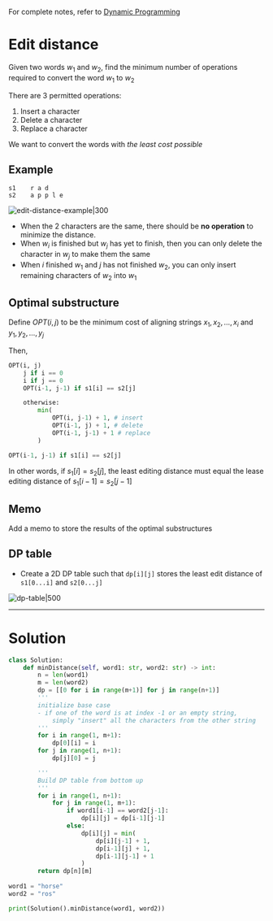 For complete notes, refer to [Dynamic Programming](School/Y3S1/CS3230/Notes/Dynamic%20Programming.md)

# Edit distance
Given two words $w_1$ and $w_2$, find the minimum number of operations required to convert the word $w_1$ to $w_2$

There are 3 permitted operations:
1. Insert a character
2. Delete a character
3. Replace a character

We want to convert the words with *the least cost possible*

## Example

```
s1    r a d
s2    a p p l e
```

![edit-distance-example|300](https://labuladong.gitbook.io/~gitbook/image?url=https%3A%2F%2F2525270655-files.gitbook.io%2F%7E%2Ffiles%2Fv0%2Fb%2Fgitbook-legacy-files%2Fo%2Fassets%252F-M1hB-LnPpOmZGsmxY7T%252Fsync%252F1912ddf88b038ff8d0097dbb3f584989f4f2019d.gif%3Fgeneration%3D1609991747720508%26alt%3Dmedia&width=300&dpr=4&quality=100&sign=d301c0df&sv=1)

- When the 2 characters are the same, there should be **no operation** to minimize the distance.
- When $w_i$ is finished but $w_j$ has yet to finish, then you can only delete the character in $w_j$ to make them the same
- When $i$ finished $w_1$ and $j$ has not finished $w_2$, you can only insert remaining characters of $w_2$ into $w_1$

## Optimal substructure

Define $OPT(i, j)$ to be the minimum cost of aligning strings $x_1, x_2, … , x_i$ and $y_1, y_2, …, y_j$

Then,
```python
OPT(i, j)
	j if i == 0
	i if j == 0
	OPT(i-1, j-1) if s1[i] == s2[j]

	otherwise:
		min(
			OPT(i, j-1) + 1, # insert
			OPT(i-1, j) + 1, # delete
			OPT(i-1, j-1) + 1 # replace
		)
```

```python
OPT(i-1, j-1) if s1[i] == s2[j]
```
In other words, if $s_1[i] = s_2[j]$, the least editing distance must equal the lease editing distance of $s_1[i-1] = s_2[j-1]$

## Memo
Add a memo to store the results of the optimal substructures

## DP table
- Create a 2D DP table such that `dp[i][j]` stores the least edit distance of `s1[0...i]` and `s2[0...j]`

![dp-table|500](image.jpeg)

---

# Solution
```python
class Solution:
    def minDistance(self, word1: str, word2: str) -> int:
        n = len(word1)
        m = len(word2)
        dp = [[0 for i in range(m+1)] for j in range(n+1)]
        '''
        initialize base case
        - if one of the word is at index -1 or an empty string,
            simply "insert" all the characters from the other string
        '''
        for i in range(1, m+1):
            dp[0][i] = i
        for j in range(1, n+1):
            dp[j][0] = j

		'''
		Build DP table from bottom up
		'''
        for i in range(1, n+1):
            for j in range(1, m+1):
                if word1[i-1] == word2[j-1]:
                    dp[i][j] = dp[i-1][j-1]
                else:
                    dp[i][j] = min(
                        dp[i][j-1] + 1,
                        dp[i-1][j] + 1,
                        dp[i-1][j-1] + 1
                    )
        return dp[n][m]
    
word1 = "horse"
word2 = "ros"

print(Solution().minDistance(word1, word2))
```